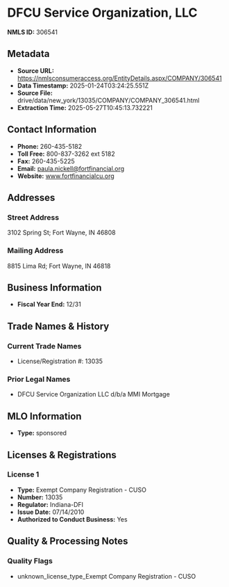# DFCU Service Organization, LLC

**NMLS ID:** 306541

## Metadata
- **Source URL:** https://nmlsconsumeraccess.org/EntityDetails.aspx/COMPANY/306541
- **Data Timestamp:** 2025-01-24T03:24:25.551Z
- **Source File:** drive/data/new_york/13035/COMPANY/COMPANY_306541.html
- **Extraction Time:** 2025-05-27T10:45:13.732221

## Contact Information
- **Phone:** 260-435-5182
- **Toll Free:** 800-837-3262 ext 5182
- **Fax:** 260-435-5225
- **Email:** paula.nickell@fortfinancial.org
- **Website:** www.fortfinancialcu.org

## Addresses
### Street Address
3102 Spring St; Fort Wayne, IN 46808

### Mailing Address
8815 Lima Rd; Fort Wayne, IN 46818

## Business Information
- **Fiscal Year End:** 12/31

## Trade Names & History
### Current Trade Names
- License/Registration #: 13035

### Prior Legal Names
- DFCU Service Organization LLC d/b/a MMI Mortgage

## MLO Information
- **Type:** sponsored

## Licenses & Registrations

### License 1
- **Type:** Exempt Company Registration - CUSO
- **Number:** 13035
- **Regulator:** Indiana-DFI
- **Issue Date:** 07/14/2010
- **Authorized to Conduct Business:** Yes

## Quality & Processing Notes
### Quality Flags
- unknown_license_type_Exempt Company Registration - CUSO
